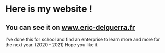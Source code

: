 # Here is my website ! 

## You can see it on **www.eric-delguerra.fr** 

I've done this for school and find an enterprise to learn more and more for the next year. (2020 - 2021)
Hope you like it. 
